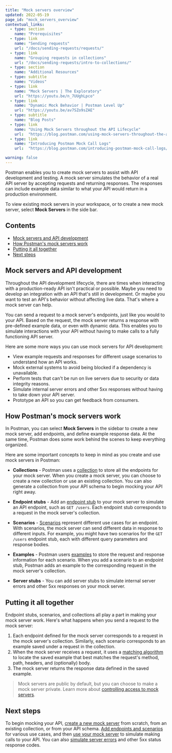 ```yaml
---
title: "Mock servers overview"
updated: 2022-05-19
page_id: "mock_servers_overview"
contextual_links:
  - type: section
    name: "Prerequisites"
  - type: link
    name: "Sending requests"
    url: "/docs/sending-requests/requests/"
  - type: link
    name: "Grouping requests in collections"
    url: "/docs/sending-requests/intro-to-collections/"
  - type: section
    name: "Additional Resources"
  - type: subtitle
    name: "Videos"
  - type: link
    name: "Mock Servers | The Exploratory"
    url: "https://youtu.be/n_7UUghLpco"
  - type: link
    name: "Dynamic Mock Behavior | Postman Level Up"
    url: "https://youtu.be/av7SZo9sZAE"
  - type: subtitle
    name: "Blog Posts"
  - type: link
    name: "Using Mock Servers throughout the API Lifecycle"
    url:  "https://blog.postman.com/using-mock-servers-throughout-the-api-lifecycle/"
  - type: link
    name: "Introducing Postman Mock Call Logs"
    url:  "https://blog.postman.com/introducing-postman-mock-call-logs/"

warning: false
---
```


Postman enables you to create mock servers to assist with API development and testing. A mock server simulates the behavior of a real API server by accepting requests and returning responses. The responses can include example data similar to what your API would return in a production environment.

To view existing mock servers in your workspace, or to create a new mock server, select **Mock Servers** in the side bar.

## Contents

* [Mock servers and API development](#mock-servers-and-api-development)
* [How Postman's mock servers work](#how-postmans-mock-servers-work)
* [Putting it all together](#putting-it-all-together)
* [Next steps](#next-steps)

## Mock servers and API development

Throughout the API development lifecycle, there are times when interacting with a production-ready API isn't practical or possible. Maybe you need to develop an integration with an API that's still in development. Or maybe you want to test an API's behavior without affecting live data. That's where a mock server can help.

You can send a request to a mock server's endpoints, just like you would to your API. Based on the request, the mock server returns a response with pre-defined example data, or even with dynamic data. This enables you to simulate interactions with your API without having to make calls to a fully functioning API server.

Here are some more ways you can use mock servers for API development:

* View example requests and responses for different usage scenarios to understand how an API works.
* Mock external systems to avoid being blocked if a dependency is unavailable.
* Perform tests that can't be run on live servers due to security or data integrity reasons.
* Simulate internal server errors and other 5xx responses without having to take down your API server.
* Prototype an API so you can get feedback from consumers.

## How Postman's mock servers work

In Postman, you can select **Mock Servers** in the sidebar to create a new mock server, add endpoints, and define example response data. At the same time, Postman does some work behind the scenes to keep everything organized.

Here are some important concepts to keep in mind as you create and use mock servers in Postman:

* **Collections** - Postman uses a [collection](/docs/sending-requests/intro-to-collections/) to store all the endpoints for your mock server. When you create a mock server, you can choose to create a new collection or use an existing collection. You can also generate a collection from your API schema to begin mocking your API right away.

* **Endpoint stubs** - Add an [endpoint stub](/docs/designing-and-developing-your-api/mocking-data/mocking-endpoints/) to your mock server to simulate an API endpoint, such as `GET /users`. Each endpoint stub corresponds to a request in the mock server's collection.

* **Scenarios** - [Scenarios](/docs/designing-and-developing-your-api/mocking-data/mocking-endpoints/#defining-scenarios) represent different use cases for an endpoint. With scenarios, the mock server can send different data in response to different inputs. For example, you might have two scenarios for the `GET /users` endpoint stub, each with different query parameters and response bodies.

* **Examples** - Postman users [examples](/docs/sending-requests/examples/) to store the request and response information for each scenario. When you add a scenario to an endpoint stub, Postman adds an example to the corresponding request in the mock server's collection.

* **Server stubs** - You can add server stubs to simulate internal server errors and other 5xx responses on your mock server.

## Putting it all together

Endpoint stubs, scenarios, and collections all play a part in making your mock server work. Here's what happens when you send a request to the mock server:

1. Each endpoint defined for the mock server corresponds to a request in the mock server's collection. Similarly, each scenario corresponds to an example saved under a request in the collection.
1. When the mock server receives a request, it uses a [matching algorithm](/docs/designing-and-developing-your-api/mocking-data/matching-algorithm/) to locate the saved example that best matches the request's method, path, headers, and (optionally) body.
1. The mock server returns the response data defined in the saved example.

> Mock servers are public by default, but you can choose to make a mock server private. Learn more about [controlling access to mock servers](/docs/designing-and-developing-your-api/mocking-data/using-a-mock-server/#configuring-a-mock-server).

## Next steps

To begin mocking your API, [create a new mock server](/docs/designing-and-developing-your-api/mocking-data/creating-a-mock-server/) from scratch, from an existing collection, or from your API schema. [Add endpoints and scenarios](/docs/designing-and-developing-your-api/mocking-data/mocking-endpoints/) for various use cases, and then [use your mock server](/docs/designing-and-developing-your-api/mocking-data/using-a-mock-server/) to simulate making calls to your API. You can also [simulate server errors](/docs/designing-and-developing-your-api/mocking-data/mocking-server-responses/) and other 5xx status response codes.

